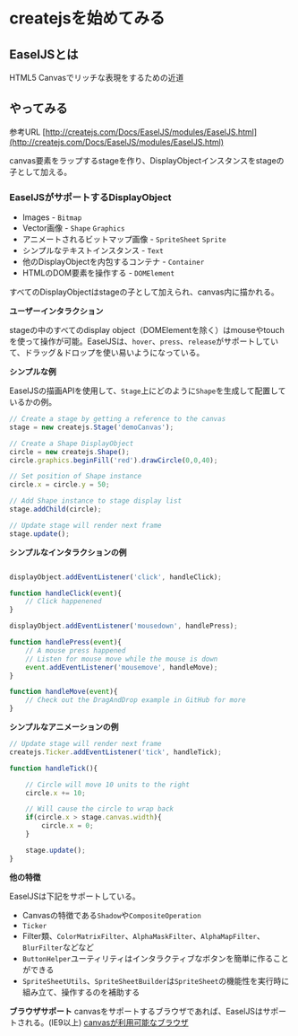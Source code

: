# createjsを始めてみる

## EaselJSとは
HTML5 Canvasでリッチな表現をするための近道

## やってみる

参考URL
[http://createjs.com/Docs/EaselJS/modules/EaselJS.html](http://createjs.com/Docs/EaselJS/modules/EaselJS.html)

canvas要素をラップするstageを作り、DisplayObjectインスタンスをstageの子として加える。

### EaselJSがサポートするDisplayObject
* Images - ```Bitmap```
* Vector画像 - ```Shape``` ```Graphics```
* アニメートされるビットマップ画像 - ```SpriteSheet``` ```Sprite```
* シンプルなテキストインスタンス - ```Text```
* 他のDisplayObjectを内包するコンテナ - ```Container```
* HTMLのDOM要素を操作する - ```DOMElement```

すべてのDisplayObjectはstageの子として加えられ、canvas内に描かれる。

**ユーザーインタラクション**

stageの中のすべてのdisplay object（DOMElementを除く）はmouseやtouchを使って操作が可能。EaselJSは、```hover```、```press```、```release```がサポートしていて、ドラッグ＆ドロップを使い易いようになっている。

**シンプルな例**

EaselJSの描画APIを使用して、```Stage```上にどのように```Shape```を生成して配置しているかの例。

```javascript
// Create a stage by getting a reference to the canvas
stage = new createjs.Stage('demoCanvas');

// Create a Shape DisplayObject
circle = new createjs.Shape();
circle.graphics.beginFill('red').drawCircle(0,0,40);

// Set position of Shape instance
circle.x = circle.y = 50;

// Add Shape instance to stage display list
stage.addChild(circle);

// Update stage will render next frame
stage.update();
```

**シンプルなインタラクションの例**

```javascript

displayObject.addEventListener('click', handleClick);

function handleClick(event){
	// Click happenened
}

displayObject.addEventListener('mousedown', handlePress);

function handlePress(event){
	// A mouse press happened
	// Listen for mouse move while the mouse is down
	event.addEventListener('mousemove', handleMove);
}

function handleMove(event){
	// Check out the DragAndDrop example in GitHub for more
}

```

**シンプルなアニメーションの例**

```javascript
// Update stage will render next frame
createjs.Ticker.addEventListener('tick', handleTick);

function handleTick(){

	// Circle will move 10 units to the right
	circle.x += 10;

	// Will cause the circle to wrap back
	if(circle.x > stage.canvas.width){
		circle.x = 0;
	}

	stage.update();
}
```

**他の特徴**

EaselJSは下記をサポートしている。
* Canvasの特徴である```Shadow```や```CompositeOperation```
* ```Ticker```
* Filter類、```ColorMatrixFilter```、```AlphaMaskFilter```、```AlphaMapFilter```、```BlurFilter```などなど
* ```ButtonHelper```ユーティリティはインタラクティブなボタンを簡単に作ることができる
* ```SpriteSheetUtils```、```SpriteSheetBuilder```は```SpriteSheet```の機能性を実行時に組み立て、操作するのを補助する

**ブラウザサポート**
canvasをサポートするブラウザであれば、EaselJSはサポートされる。(IE9以上)
[canvasが利用可能なブラウザ](http://caniuse.com/#feat=canvas)
